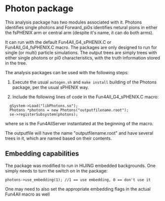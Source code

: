 # Photon package

This analysis package has two modules associated with it. Photons identifies single photons and Forward_pi0s identifies netural pions in either the fsPHENIX arm or central arm (despite it's name, it can do both arms).

It can run with the default Fun4All_G4_sPHENIX.C or Fun4All_G4_fsPHENIX.C macro. The packages are only designed to run for single (or multi) particle simulations. The output trees are simply trees with either single photons or pi0 characteristics, with the truth information stored in the tree.

The analysis packages can be used with the following steps:

1. Execute the usual `autogen.sh` and `make install` building of the Photons package, per the usual sPHENIX way.

2. Include the following lines of code in the Fun4All_G4_sPHENIX.C macro:
```
  gSystem->Load("libPhotons.so");
  Photons *photons = new Photons("outputfilename.root");
  se->registerSubsystem(photons);
```
where se is the Fun4AllServer instantiated at the beginning of the macro. 

The outputfile will have the name "outputfilename.root" and have several trees in it, which are named based on their contents. 

## Embedding capabilities

The package was modified to run in HIJING embedded backgrounds. One simply needs to turn the switch on in the package:
```
photons->use_embedding(1); //1 == use embedding, 0 == don't use it
```
One may need to also set the appropriate embedding flags in the actual Fun4All macro as well
